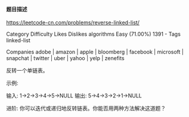 #### 题目描述
https://leetcode-cn.com/problems/reverse-linked-list/


Category	Difficulty	Likes	Dislikes
algorithms	Easy (71.00%)	1391	-
Tags
linked-list

Companies
adobe | amazon | apple | bloomberg | facebook | microsoft | snapchat | twitter | uber | yahoo | yelp | zenefits

反转一个单链表。

示例:

输入: 1->2->3->4->5->NULL
输出: 5->4->3->2->1->NULL

进阶:
你可以迭代或递归地反转链表。你能否用两种方法解决这道题？
